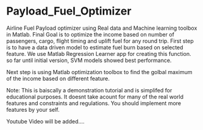 # Payload_Fuel_Optimizer
Airline Fuel Payload optimizer using Real data and Machine learning toolbox in Matlab.
Final Goal is to optimize the income based on number of passengers, cargo, flight timing and uplift fuel for any round trip.
First step is to have a data driven model to estimate fuel burn based on selected feature.
We use Matlab Regression Learner app for creating this function. so far until initial version, SVM models showed best performance.

Next step is using Matlab optimization toolbox to find the golbal maximum of the income based on different feature.

Note:
 This is baiscally a demonstration tutorial and is simplifed for educational purposes. It doesnt take acount for many of the real world features and constraints and regulations. You should implement more features by your self.
 
 
 
 Youtube Video will be added....
